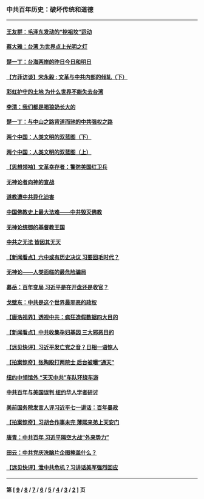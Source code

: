 ### 中共百年历史：破坏传统和道德
---
#### [王友群：毛泽东发动的“挖祖坟”运动](../../pages/nf1176114/n13723639.md?07280430) 
#### [蔡大雅：台湾 为世界点上光明之灯](../../pages/nf1176114/n13531530.md?07280430) 
#### [楚一丁：台海两岸的昨日今日和明日](../../pages/nf1176114/n13531468.md?07280430) 
#### [【方菲访谈】宋永毅 : 文革与中共内部的倾轧（下）](../../pages/nf1176114/n13486836.md?07280430) 
#### [彩虹护守的土地 为什么世界不能失去台湾](../../pages/nf1176114/n13476849.md?07280430) 
#### [李清：我们都是喝狼奶长大的](../../pages/nf1176114/n13471478.md?07280430) 
#### [楚一丁：与中山之路背道而驰的中共强权之路](../../pages/nf1176114/n13437270.md?07280430) 
#### [两个中国：人类文明的双蓝图（下）](../../pages/nf1176114/n13423132.md?07280430) 
#### [两个中国：人类文明的双蓝图（上）](../../pages/nf1176114/n13422687.md?07280430) 
#### [【思想领袖】文革幸存者：警防美国红卫兵](../../pages/nf1176114/n13339289.md?07280430) 
#### [无神论者向神的宣战](../../pages/nf1176114/n13281535.md?07280430) 
#### [道教遭中共异化迫害](../../pages/nf1176114/n13281463.md?07280430) 
#### [中国佛教史上最大法难——中共毁灭佛教](../../pages/nf1176114/n13281397.md?07280430) 
#### [无神论统御的基督教王国](../../pages/nf1176114/n13281280.md?07280430) 
#### [中共之无法 皆因其无天](../../pages/nf1176114/n13281088.md?07280430) 
#### [【新闻看点】六中或有历史决议 习要回毛时代？](../../pages/nf1176114/n13222895.md?07280430) 
#### [无神论——人类面临的最危险骗局](../../pages/nf1176114/n13196137.md?07280430) 
#### [慕岳：百年变局 习近平是在开盘还是收官？](../../pages/nf1176114/n13206516.md?07280430) 
#### [戈壁东：中共是这个世界最邪恶的政权](../../pages/nf1176114/n13085641.md?07280430) 
#### [【唐浩视界】透视中共：疯狂造假数据四大目的](../../pages/nf1176114/n13080590.md?07280430) 
#### [【新闻看点】中共收集孕妇基因 三大邪恶目的](../../pages/nf1176114/n13077182.md?07280430) 
#### [【远见快评】习近平发亡党之音？日相一语惊人](../../pages/nf1176114/n13074809.md?07280430) 
#### [【拍案惊奇】张陶殴打两院士 后台被曝“通天”](../../pages/nf1176114/n13070496.md?07280430) 
#### [纽约中领馆外 “天灭中共”车队环绕车游](../../pages/nf1176114/n13070693.md?07280430) 
#### [中共百年与美国误判 纽约华人学者研讨](../../pages/nf1176114/n13067969.md?07280430) 
#### [美前国务院发言人评习近平七一讲话：百年暴政](../../pages/nf1176114/n13066986.md?07280430) 
#### [【拍案惊奇】习胡合作事未完 薄熙来弟上天安门](../../pages/nf1176114/n13065867.md?07280430) 
#### [唐青：中共百年 习近平隔空大战“外来势力”](../../pages/nf1176114/n13065976.md?07280430) 
#### [田云：中共党庆洗脑片企图掩盖什么？](../../pages/nf1176114/n13064395.md?07280430) 
#### [【远见快评】泄中共危机？习讲话美军强烈回应](../../pages/nf1176114/n13064269.md?07280430) 

---
#### 第 [ [9](./9.md?07280430) / [8](./8.md?07280430) / [7](./7.md?07280430) / [6](./6.md?07280430) / [5](./5.md?07280430) / [4](./4.md?07280430) / [3](./3.md?07280430) / [2](./2.md?07280430) ] 页
